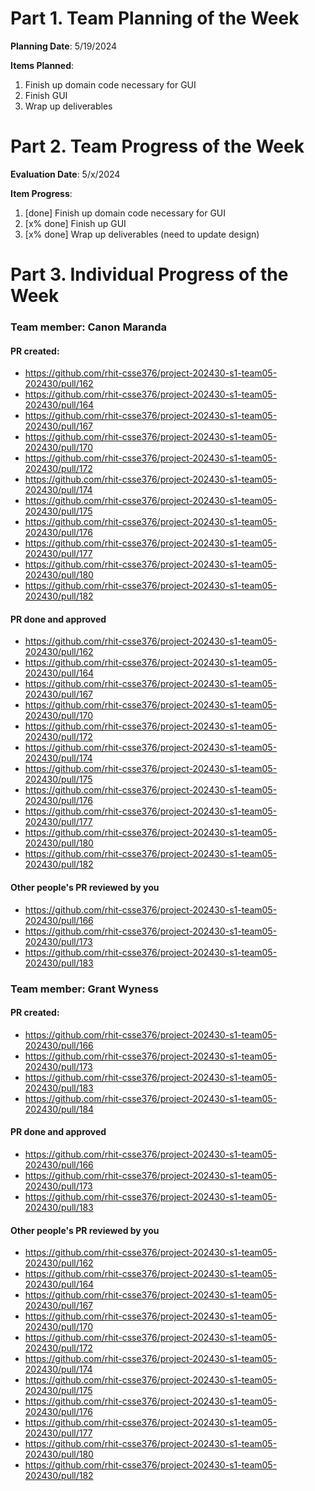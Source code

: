 # Part 1. Team Planning of the Week
**Planning Date**: 5/19/2024

**Items Planned**:
1. Finish up domain code necessary for GUI
2. Finish GUI
3. Wrap up deliverables

# Part 2. Team Progress of the Week
**Evaluation Date**: 5/x/2024

**Item Progress**:
1. [done] Finish up domain code necessary for GUI
2. [x% done] Finish up GUI
3. [x% done] Wrap up deliverables (need to update design)

# Part 3. Individual Progress of the Week
### Team member: Canon Maranda
#### PR created:
- https://github.com/rhit-csse376/project-202430-s1-team05-202430/pull/162
- https://github.com/rhit-csse376/project-202430-s1-team05-202430/pull/164
- https://github.com/rhit-csse376/project-202430-s1-team05-202430/pull/167
- https://github.com/rhit-csse376/project-202430-s1-team05-202430/pull/170
- https://github.com/rhit-csse376/project-202430-s1-team05-202430/pull/172
- https://github.com/rhit-csse376/project-202430-s1-team05-202430/pull/174
- https://github.com/rhit-csse376/project-202430-s1-team05-202430/pull/175
- https://github.com/rhit-csse376/project-202430-s1-team05-202430/pull/176
- https://github.com/rhit-csse376/project-202430-s1-team05-202430/pull/177
- https://github.com/rhit-csse376/project-202430-s1-team05-202430/pull/180
- https://github.com/rhit-csse376/project-202430-s1-team05-202430/pull/182

#### PR done and approved
- https://github.com/rhit-csse376/project-202430-s1-team05-202430/pull/162
- https://github.com/rhit-csse376/project-202430-s1-team05-202430/pull/164
- https://github.com/rhit-csse376/project-202430-s1-team05-202430/pull/167
- https://github.com/rhit-csse376/project-202430-s1-team05-202430/pull/170
- https://github.com/rhit-csse376/project-202430-s1-team05-202430/pull/172
- https://github.com/rhit-csse376/project-202430-s1-team05-202430/pull/174
- https://github.com/rhit-csse376/project-202430-s1-team05-202430/pull/175
- https://github.com/rhit-csse376/project-202430-s1-team05-202430/pull/176
- https://github.com/rhit-csse376/project-202430-s1-team05-202430/pull/177
- https://github.com/rhit-csse376/project-202430-s1-team05-202430/pull/180
- https://github.com/rhit-csse376/project-202430-s1-team05-202430/pull/182

#### Other people's PR reviewed by you
- https://github.com/rhit-csse376/project-202430-s1-team05-202430/pull/166
- https://github.com/rhit-csse376/project-202430-s1-team05-202430/pull/173
- https://github.com/rhit-csse376/project-202430-s1-team05-202430/pull/183

### Team member: Grant Wyness
#### PR created:
- https://github.com/rhit-csse376/project-202430-s1-team05-202430/pull/166
- https://github.com/rhit-csse376/project-202430-s1-team05-202430/pull/173
- https://github.com/rhit-csse376/project-202430-s1-team05-202430/pull/183
- https://github.com/rhit-csse376/project-202430-s1-team05-202430/pull/184

#### PR done and approved
- https://github.com/rhit-csse376/project-202430-s1-team05-202430/pull/166
- https://github.com/rhit-csse376/project-202430-s1-team05-202430/pull/173
- https://github.com/rhit-csse376/project-202430-s1-team05-202430/pull/183

#### Other people's PR reviewed by you
- https://github.com/rhit-csse376/project-202430-s1-team05-202430/pull/162
- https://github.com/rhit-csse376/project-202430-s1-team05-202430/pull/164
- https://github.com/rhit-csse376/project-202430-s1-team05-202430/pull/167
- https://github.com/rhit-csse376/project-202430-s1-team05-202430/pull/170
- https://github.com/rhit-csse376/project-202430-s1-team05-202430/pull/172
- https://github.com/rhit-csse376/project-202430-s1-team05-202430/pull/174
- https://github.com/rhit-csse376/project-202430-s1-team05-202430/pull/175
- https://github.com/rhit-csse376/project-202430-s1-team05-202430/pull/176
- https://github.com/rhit-csse376/project-202430-s1-team05-202430/pull/177
- https://github.com/rhit-csse376/project-202430-s1-team05-202430/pull/180
- https://github.com/rhit-csse376/project-202430-s1-team05-202430/pull/182
